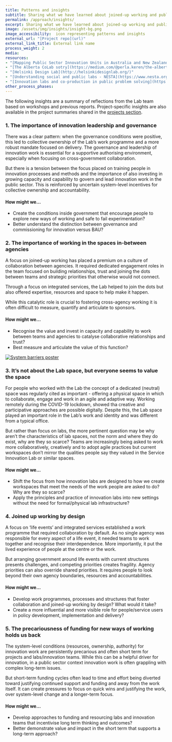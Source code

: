 ```yaml
---
title: Patterns and insights
subtitle: Sharing what we have learned about joined-up working and public sector innovation
permalink: /approach/insights/
excerpt: Sharing what we have learned about joined-up working and public sector innovation
image: /assets/img/insights/insight-bg.png
image_accessibility:  icon representing patterns and insights
external_url: "[Project repo](url)"
external_link_title: External link name
process_weight: 2
media:
resources:
- "[Mapping Public Sector Innovation Units in Australia and New Zealand - ANZSOG](https://www.anzsog.edu.au/resource-library/research/mapping-psi-units-aus-nz)"
- "[The Alberta CoLab sotry](https://medium.com/@perla.keren/the-alberta-colab-the-uncut-edition-4ddb5bd8974e)"
- "[Helsinki Design Lab](http://helsinkidesignlab.org/)"
- "[Understanding social and public labs - NESTA](https://www.nesta.org.uk/blog/understanding-social-and-public-labs/)"
- "[Innovation labs and co-production in public problem solving](https://www.tandfonline.com/doi/full/10.1080/14719037.2019.1699946)"
other_process_phases:
---
```


The following insights are a summary of reflections from the Lab team based on workshops and previous reports. Project-specific insights are also available in the project summaries shared in the [projects section](/projects/).

### 1. The importance of innovation leadership and governance

There was a clear pattern: when the governance conditions were positive, this led to collective ownership of the Lab’s work programme and a more robust mandate focused on delivery. The governance and leadership of innovation work is essential for a supportive authorising environment, especially when focusing on cross-government collaboration.

But there is a tension between the focus placed on training people in innovation processes and methods and the importance of also investing in growing capacity and capability to govern and lead innovation work in the public sector. This is reinforced by uncertain system-level incentives for collective ownership and accountability.

#### How might we…

- Create the conditions inside government that encourage people to explore new ways of working and safe to fail experimentation?
- Better understand the distinction between governance and commissioning for innovation versus BAU?

### 2. The importance of working in the spaces in-between agencies

A focus on joined-up working has placed a premium on a culture of collaboration between agencies. It required dedicated engagement roles in the team focused on building relationships, trust and joining the dots between teams and strategic priorities that otherwise would not connect.

Through a focus on integrated services, the Lab helped to join the dots but also offered expertise, resources and space to help make it happen.

While this catalytic role is crucial to fostering cross-agency working it is often difficult to measure, quantify and articulate to sponsors.

#### How might we…

- Recognise the value and invest in capacity and capability to work between teams and agencies to catalyse collaborative relationships and trust?
- Best measure and articulate the value of this function?

[![System barriers poster](/assets/img/insights/lab-barriers.png)](/assets/img/insights/lab-barriers.png)

### 3. It’s not about the Lab space, but everyone seems to value the space

For people who worked with the Lab the concept of a dedicated (neutral) space was regularly cited as important - offering a physical space in which to collaborate, engage and work in an agile and adaptive way. Working remotely during the COVID-19 lockdown,  showed tha creative and participative approaches are possible digitally.  Despite this, the Lab space played an important role in the Lab’s work and identity and was different from a typical office.

But rather than focus on labs, the more pertinent question may be why aren’t the characteristics of lab spaces, not the norm and where they do exist, why are they so scarce? Teams are increasingly being asked to work more collaboratively, creatively and to adopt agile practices but current workspaces don’t mirror the qualities people say they valued in the Service Innovation Lab or similar spaces.

#### How might we...

- Shift the focus from how innovation labs are designed to how we create workspaces that meet the needs of the work people are asked to do? Why are they so scarce?
- Apply the principles and practice of innovation labs into new settings without the need for formal/physical lab infrastructure?

### 4. Joined up working by design

A focus on ‘life events’ and integrated services established a work programme that required collaboration by default. As no single agency was responsible for every aspect of a life event, it needed teams to work together and recognise their interdependence. More importantly, it put the lived experience of people at the centre or the work.

But arranging government around life events with current structures presents challenges, and competing priorities creates fragility. Agency priorities can also override shared priorities. It requires people to look beyond their own agency boundaries, resources and accountabilities.

#### How might we...

- Develop work programmes, processes and structures that foster collaboration and joined-up working by design? What would it take?
- Create a more influential and more visible role for people/service users in policy development, implementation and delivery?

### 5. The precariousness of funding for new ways of working holds us back

The system-level conditions (resources, ownership, authority) for innovation work are persistently precarious and often short term for projects and labs/innovation teams. While this can be a helpful driver for innovation, in a public sector context innovation work is often grappling with complex long-term issues.

But short-term funding cycles often lead to time and effort being diverted toward justifying continued support and funding and away from the work itself. It can create pressures to focus on quick wins and justifying the work, over system-level change and a longer-term focus.

#### How might we…

- Develop approaches to funding and resourcing labs and innovation teams that incentivise long term thinking and outcomes?
- Better demonstrate value and impact in the short term that supports a long-term approach?
